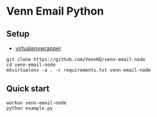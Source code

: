 # Venn Email Python

## Setup

- [virtualenvwrapper](https://virtualenvwrapper.readthedocs.org/en/latest/)

```
git clone https://github.com/VennHQ/venn-email-node
cd venn-email-node
mkvirtualenv -a . -r requirements.txt venn-email-node
```

## Quick start

```
workon venn-email-node
python example.py
```
